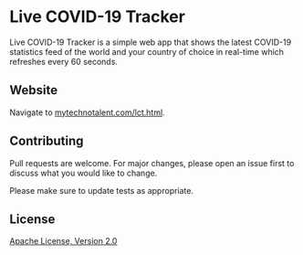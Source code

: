# Live COVID-19 Tracker

Live COVID-19 Tracker is a simple web app that shows the latest COVID-19 statistics feed of the world and your country of choice in real-time which refreshes every 60 seconds.

## Website

Navigate to [mytechnotalent.com/lct.html](http://mytechnotalent.com/lct.html).

## Contributing

Pull requests are welcome. For major changes, please open an issue first to discuss what you would like to change.

Please make sure to update tests as appropriate.

## License

[Apache License, Version 2.0](https://www.apache.org/licenses/LICENSE-2.0/)
